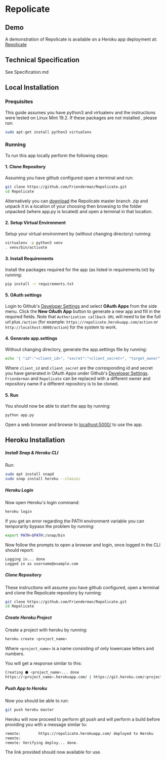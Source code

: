# Repolicate

## Demo

A demonstration of Repolicate is available on a Heroku app deployment at: [Repolicate](https://repolicate.herokuapp.com/)

## Technical Specification

See Specification.md

## Local Installation

### Prequisites

This guide assumes you have python3 and virtualenv and the instructions were tested on Linux Mint 19.2. If these packages are not installed , please run:

```bash
sudo apt-get install python3 virtualenv
```

### Running

To run this app locally perform the following steps:

#### 1. Clone Repository

Assuming you have github configured open a terminal and run:

```bash
git clone https://github.com/Frienderman/Repolicate.git
cd Repolicate
```

Alternatively you can [download](https://github.com/Frienderman/Repolicate/archive/master.zip) the Repolicate master branch .zip and unpack it in a location of your choosing then browsing to the folder unpacked (where app.py is located) and open a terminal in that location.

#### 2. Setup Virtual Environment

Setup your virtual environment by (without changing directory) running:

```bash
virtualenv -p python3 venv
. venv/bin/activate
```

#### 3. Install Requirements

Install the packages required for the app (as listed in requirements.txt) by running:

```bash
pip install -r requirements.txt
```
#### 5. OAuth settings

Login to Github's [Developer Settings](https://github.com/settings/developers) and select **OAuth Apps** from the side menu.
Click the **New OAuth App** button to generate a new app and fill in the required fields.
Note that `Authorization callback URL` will need to be the full url plus `/action` (for example: `https://repolicate.herokuapp.com/action` or `http://localhost:8000/action`) for the system to work.

#### 4. Generate app.settings

Without changing directory, generate the app.settings file by running:

```bash
echo '{ "id":"<client_id>", "secret":"<client_secret>", "target_owner":"Frienderman", "target_repo":"Repolicate" }' > app.settings
```
Where `client_id` and `client_secret` are the corresponding id and secret you have generated in OAuth Apps under Github's [Developer Settings](https://github.com/settings/developers).
`Frienderman` and `Repolicate` can be replaced with a different owner and repository name if a different repository is to be cloned.

#### 5. Run

You should now be able to start the app by running:

```bash
python app.py
```

Open a web browser and browse to [localhost:5000/](localhost:5000/) to use the app.

## Heroku Installation

##### Install Snap & Heroku CLI

Run:

```bash
sudo apt install snapd
sudo snap install heroku --classic
```

##### Heroku Login

Now open Heroku's login command:

```bash
heroku login
```

If you get an error regarding the PATH environment variable you can temporarily bypass the problem by running:

```bash
export PATH=$PATH:/snap/bin
```

Now follow the prompts to open a browser and login, once logged in the CLI should report:

```bash
Logging in... done
Logged in as username@example.com
```

##### Clone Repository

These instructions will assume you have github configured, open a terminal and clone the Repolicate repository by running:

```bash
git clone https://github.com/Frienderman/Repolicate.git
cd Repolicate
```
##### Create Heroku Project

Create a project with heroku by running:

```bash
heroku create <project_name>
```

Where `<project_name>` is a name consisting of only lowercase letters and numbers.

You will get a response similar to this:

```bash
Creating ⬢ <project_name>... done
https://<project_name>.herokuapp.com/ | https://git.heroku.com/<project_name>.git
```

##### Push App to Heroku

Now you should be able to run:

```bash
git push heroku master
```

Heroku will now proceed to perform git push and will perform a build before providing you with a message similar to:

```bash
remote:        https://repolicate.herokuapp.com/ deployed to Heroku
remote: 
remote: Verifying deploy... done.
```

The link provided should now available for use.
